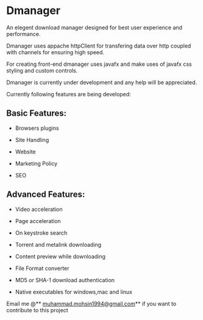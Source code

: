 Dmanager
========
An elegent download manager designed for best user experience and performance.

Dmanager uses appache httpClient for transfering data over http coupled with channels for ensuring high speed.

For creating  front-end dmanager uses javafx and make uses of javafx css styling and custom controls.

Dmanager is currently under development and any help will be appreciated.

Currently following features are being developed:

## Basic Features: ##

- Browsers plugins

- Site Handling

- Website

- Marketing Policy

- SEO

## Advanced Features: ##

- Video acceleration 

- Page acceleration

- On keystroke search

- Torrent and metalink downloading

- Content preview while downloading

- File Format converter

- MD5 or SHA-1 download authentication

- Native executables for windows,mac and linux


Email me @** muhammad.mohsin1994@gmail.com** if you want to contribute to this project